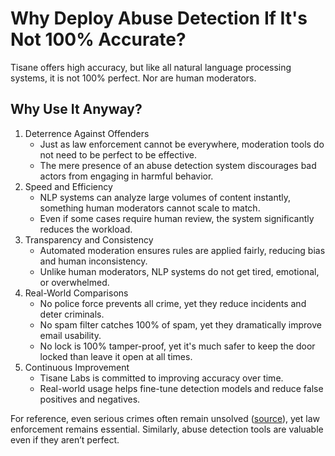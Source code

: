 # Why Deploy Abuse Detection If It's Not 100% Accurate?

Tisane offers high accuracy, but like all natural language processing systems, it is not 100% perfect. Nor are human moderators.

## Why Use It Anyway?

1. Deterrence Against Offenders
   - Just as law enforcement cannot be everywhere, moderation tools do not need to be perfect to be effective.
   - The mere presence of an abuse detection system discourages bad actors from engaging in harmful behavior.
2. Speed and Efficiency
   - NLP systems can analyze large volumes of content instantly, something human moderators cannot scale to match.
   - Even if some cases require human review, the system significantly reduces the workload.
3. Transparency and Consistency
   - Automated moderation ensures rules are applied fairly, reducing bias and human inconsistency.
   - Unlike human moderators, NLP systems do not get tired, emotional, or overwhelmed.
4. Real-World Comparisons
   - No police force prevents all crime, yet they reduce incidents and deter criminals.
   - No spam filter catches 100% of spam, yet they dramatically improve email usability.
   - No lock is 100% tamper-proof, yet it's much safer to keep the door locked than leave it open at all times.
5. Continuous Improvement
   - Tisane Labs is committed to improving accuracy over time.
   - Real-world usage helps fine-tune detection models and reduce false positives and negatives.

For reference, even serious crimes often remain unsolved ([source](https://www.reddit.com/r/UnresolvedMysteries/comments/5toay8/what_percentage_of_murders_are_unsolved/)), yet law enforcement remains essential. Similarly, abuse detection tools are valuable even if they aren’t perfect.